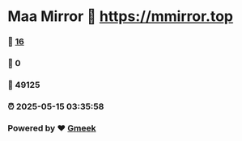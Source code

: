 # Maa Mirror :link: https://mmirror.top 
### :page_facing_up: [16](https://mmirror.top/tag.html) 
### :speech_balloon: 0 
### :hibiscus: 49125 
### :alarm_clock: 2025-05-15 03:35:58 
### Powered by :heart: [Gmeek](https://github.com/Meekdai/Gmeek)
